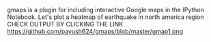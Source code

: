 gmaps is a plugin for including interactive Google maps in the IPython Notebook.
Let's plot a heatmap of earthquake in north america region
CHECK OUTPUT BY CLICKING THE LINK
https://github.com/payush624/gmaps/blob/master/gmap1.png

